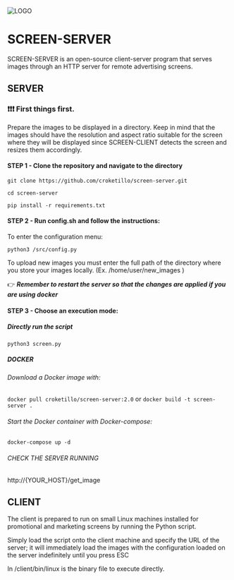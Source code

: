 ![LOGO](https://github.com/croketillo/SCREEN-Server/assets/131451882/90271619-16f1-4e9a-9938-f7be88d3d2c2)


# SCREEN-SERVER

SCREEN-SERVER is an open-source client-server program that serves images through an HTTP server for remote advertising screens.


## SERVER
### :exclamation::exclamation::exclamation: First things first.

Prepare the images to be displayed in a directory. Keep in mind that the images should have the resolution and aspect ratio suitable for the screen where they will be displayed since SCREEN-CLIENT detects the screen and resizes them accordingly.

#### STEP 1 - Clone the repository and navigate to the directory

```git clone https://github.com/croketillo/screen-server.git```

```cd screen-server ```

```pip install -r requirements.txt ```

#### STEP 2 - Run config.sh and follow the instructions:


To enter the configuration menu:

```python3 /src/config.py ```

To upload new images you must enter the full path of the directory where you store your images locally. (Ex.  /home/user/new_images )

:point_right: ***Remember to restart the server so that the changes are applied if you are using docker***




#### STEP 3 - Choose an execution mode:
##### Directly run the script

```python3 screen.py```

##### DOCKER
###### Download a Docker image with:

```docker pull croketillo/screen-server:2.0``` or ```docker build -t screen-server . ```

###### Start the Docker container with Docker-compose:

```docker-compose up -d```

###### CHECK THE SERVER RUNNING 

http://{YOUR_HOST}/get_image



## CLIENT

The client is prepared to run on small Linux machines installed for promotional and marketing screens by running the Python script.

Simply load the script onto the client machine and specify the URL of the server; it will immediately load the images with the configuration loaded on the server indefinitely until you press ESC

In /client/bin/linux is the binary file to execute directly.

